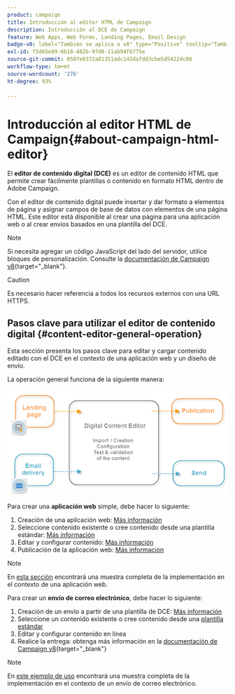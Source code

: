 ```yaml
---
product: campaign
title: Introducción al editor HTML de Campaign
description: Introducción al DCE de Campaign
feature: Web Apps, Web Forms, Landing Pages, Email Design
badge-v8: label="También se aplica a v8" type="Positive" tooltip="También se aplica a Campaign v8"
exl-id: f5d65e89-6b18-482b-97d8-11ab94f6775e
source-git-commit: 0507e0372a81351adc145dafdd3cbe5d5422dc00
workflow-type: tm+mt
source-wordcount: '276'
ht-degree: 93%

---
```


# Introducción al editor HTML de Campaign{#about-campaign-html-editor}



El **editor de contenido digital (DCE)** es un editor de contenido HTML que permite crear fácilmente plantillas o contenido en formato HTML dentro de Adobe Campaign.

Con el editor de contenido digital puede insertar y dar formato a elementos de página y asignar campos de base de datos con elementos de una página HTML. Este editor está disponible al crear una página para una aplicación web o al crear envíos basados en una plantilla del DCE.

>[!NOTE]
>
>Si necesita agregar un código JavaScript del lado del servidor, utilice bloques de personalización. Consulte la [documentación de Campaign v8](https://experienceleague.adobe.com/docs/campaign/campaign-v8/send/personalize/personalization-blocks.html?lang=es){target="_blank"}.

>[!CAUTION]
>
>Es necesario hacer referencia a todos los recursos externos con una URL HTTPS.

## Pasos clave para utilizar el editor de contenido digital {#content-editor-general-operation}

Esta sección presenta los pasos clave para editar y cargar contenido editado con el DCE en el contexto de una aplicación web y un diseño de envío.

La operación general funciona de la siguiente manera:

![](assets/dce_schema.png)

Para crear una **aplicación web** simple, debe hacer lo siguiente:

1. Creación de una aplicación web: [Más información](creating-a-landing-page.md)
1. Seleccione contenido existente o cree contenido desde una plantilla estándar: [Más información](template-management.md)
1. Editar y configurar contenido: [Más información](editing-content.md)
1. Publicación de la aplicación web: [Más información](creating-a-landing-page.md#step-3---publishing-content)

>[!NOTE]
>
>En [esta sección](creating-a-landing-page.md) encontrará una muestra completa de la implementación en el contexto de una aplicación web.

Para crear un **envío de correo electrónico**, debe hacer lo siguiente:

1. Creación de un envío a partir de una plantilla de DCE: [Más información](use-case-creating-an-email-delivery.md)
1. Seleccione un contenido existente o cree contenido desde una [plantilla estándar](template-management.md)
1. Editar y configurar contenido en línea
1. Realice la entrega: obtenga más información en la [documentación de Campaign v8](https://experienceleague.adobe.com/docs/campaign/campaign-v8/send/create-message.html?lang=es){target="_blank"}

>[!NOTE]
>
>En [este ejemplo de uso](use-case-creating-an-email-delivery.md) encontrará una muestra completa de la implementación en el contexto de un envío de correo electrónico.
